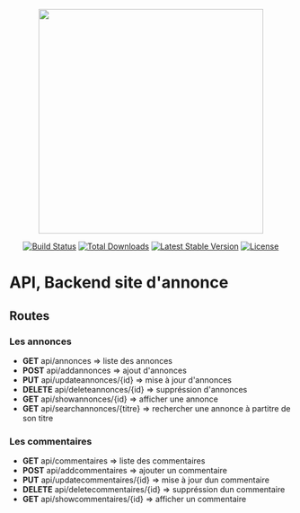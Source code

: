 <p align="center"><a href="https://laravel.com" target="_blank"><img src="https://raw.githubusercontent.com/laravel/art/master/logo-lockup/5%20SVG/2%20CMYK/1%20Full%20Color/laravel-logolockup-cmyk-red.svg" width="400"></a></p>

<p align="center">
<a href="https://travis-ci.org/laravel/framework"><img src="https://travis-ci.org/laravel/framework.svg" alt="Build Status"></a>
<a href="https://packagist.org/packages/laravel/framework"><img src="https://img.shields.io/packagist/dt/laravel/framework" alt="Total Downloads"></a>
<a href="https://packagist.org/packages/laravel/framework"><img src="https://img.shields.io/packagist/v/laravel/framework" alt="Latest Stable Version"></a>
<a href="https://packagist.org/packages/laravel/framework"><img src="https://img.shields.io/packagist/l/laravel/framework" alt="License"></a>
</p>

# API, Backend site d'annonce 
## Routes
### Les annonces 
 - **GET**      api/annonces                        => liste des annonces 
 - **POST**     api/addannonces                     => ajout d'annonces
 - **PUT**      api/updateannonces/{id}             => mise à jour d'annonces
 - **DELETE**   api/deleteannonces/{id}             => suppréssion d'annonces
 - **GET**      api/showannonces/{id}               => afficher une annonce 
 - **GET**      api/searchannonces/{titre}          => rechercher une annonce à partitre de son titre
 ### Les commentaires
 - **GET**      api/commentaires                    => liste des commentaires
 - **POST**     api/addcommentaires                 => ajouter un commentaire
 - **PUT**      api/updatecommentaires/{id}         => mise à jour dun commentaire
 - **DELETE**   api/deletecommentaires/{id}         => suppréssion dun commentaire
 - **GET**      api/showcommentaires/{id}           => afficher un commentaire 

